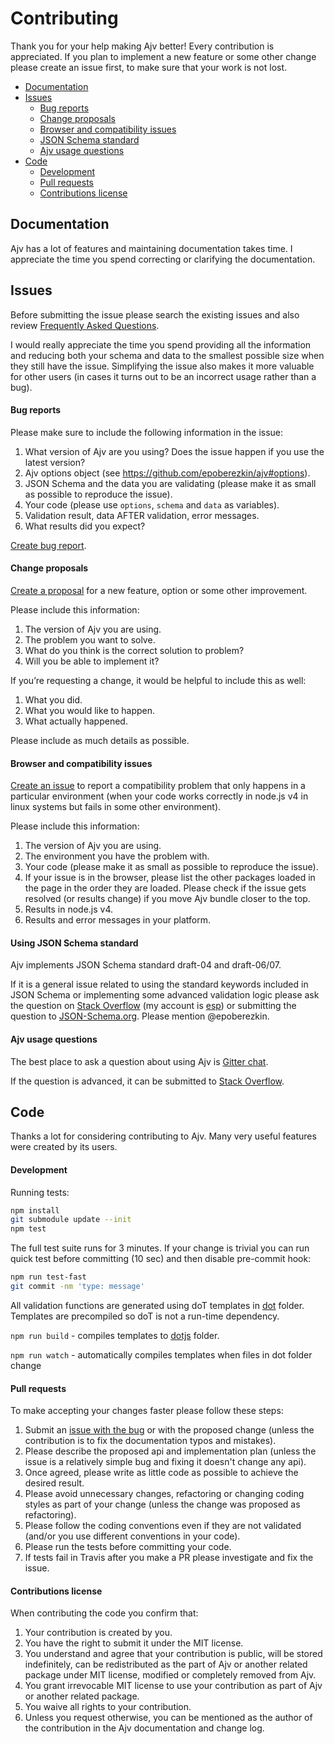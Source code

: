 # Contributing

Thank you for your help making Ajv better! Every contribution is appreciated. If you plan to implement a new feature or some other change please create an issue first, to make sure that your work is not lost.

- [Documentation](#documentation)
- [Issues](#issues)
  - [Bug reports](#bug-reports)
  - [Change proposals](#changes)
  - [Browser and compatibility issues](#compatibility)
  - [JSON Schema standard](#json-schema)
  - [Ajv usage questions](#usage)
- [Code](#code)
  - [Development](#development)
  - [Pull requests](#pull-requests)
  - [Contributions license](#contributions-license)


## Documentation

Ajv has a lot of features and maintaining documentation takes time. I appreciate the time you spend correcting or clarifying the documentation.


## Issues

Before submitting the issue please search the existing issues and also review [Frequently Asked Questions](https://github.com/epoberezkin/ajv/blob/master/FAQ.md).

I would really appreciate the time you spend providing all the information and reducing both your schema and data to the smallest possible size when they still have the issue. Simplifying the issue also makes it more valuable for other users (in cases it turns out to be an incorrect usage rather than a bug).


#### Bug reports

Please make sure to include the following information in the issue:

1. What version of Ajv are you using? Does the issue happen if you use the latest version?
2. Ajv options object (see https://github.com/epoberezkin/ajv#options).
3. JSON Schema and the data you are validating (please make it as small as possible to reproduce the issue).
4. Your code (please use `options`, `schema` and `data` as variables).
5. Validation result, data AFTER validation, error messages.
6. What results did you expect?

[Create bug report](https://github.com/epoberezkin/ajv/issues/new).


#### <a name="changes"></a>Change proposals

[Create a proposal](https://github.com/epoberezkin/ajv/issues/new?template=change.md) for a new feature, option or some other improvement.

Please include this information:

1. The version of Ajv you are using.
2. The problem you want to solve.
3. What do you think is the correct solution to problem?
4. Will you be able to implement it?

If you’re requesting a change, it would be helpful to include this as well:

1. What you did.
2. What you would like to happen.
3. What actually happened.

Please include as much details as possible.


#### <a name="compatibility"></a>Browser and compatibility issues

[Create an issue](https://github.com/epoberezkin/ajv/issues/new?template=compatibility.md) to report a compatibility problem that only happens in a particular environment (when your code works correctly in node.js v4 in linux systems but fails in some other environment).

Please include this information:

1. The version of Ajv you are using.
2. The environment you have the problem with.
3. Your code (please make it as small as possible to reproduce the issue).
4. If your issue is in the browser, please list the other packages loaded in the page in the order they are loaded. Please check if the issue gets resolved (or results change) if you move Ajv bundle closer to the top.
5. Results in node.js v4.
6. Results and error messages in your platform.


#### <a name="json-schema"></a>Using JSON Schema standard

Ajv implements JSON Schema standard draft-04 and draft-06/07.

If it is a general issue related to using the standard keywords included in JSON Schema or implementing some advanced validation logic please ask the question on [Stack Overflow](http://stackoverflow.com/questions/ask?tags=jsonschema,ajv) (my account is [esp](http://stackoverflow.com/users/1816503/esp)) or submitting the question to [JSON-Schema.org](https://github.com/json-schema-org/json-schema-spec/issues/new). Please mention @epoberezkin.


#### <a name="usage"></a>Ajv usage questions

The best place to ask a question about using Ajv is [Gitter chat](https://gitter.im/ajv-validator/ajv).

If the question is advanced, it can be submitted to [Stack Overflow](http://stackoverflow.com/questions/ask?tags=jsonschema,ajv).


## Code

Thanks a lot for considering contributing to Ajv. Many very useful features were created by its users.


#### Development

Running tests:

```bash
npm install
git submodule update --init
npm test
```

The full test suite runs for 3 minutes. If your change is trivial you can run quick test before committing (10 sec) and then disable pre-commit hook:

```bash
npm run test-fast
git commit -nm 'type: message'
```

All validation functions are generated using doT templates in [dot](https://github.com/epoberezkin/ajv/tree/master/lib/dot) folder. Templates are precompiled so doT is not a run-time dependency.

`npm run build` - compiles templates to [dotjs](https://github.com/epoberezkin/ajv/tree/master/lib/dotjs) folder.

`npm run watch` - automatically compiles templates when files in dot folder change


#### Pull requests

To make accepting your changes faster please follow these steps:

1. Submit an [issue with the bug](https://github.com/epoberezkin/ajv/issues/new) or with the proposed change (unless the contribution is to fix the documentation typos and mistakes).
2. Please describe the proposed api and implementation plan (unless the issue is a relatively simple bug and fixing it doesn't change any api).
3. Once agreed, please write as little code as possible to achieve the desired result.
4. Please avoid unnecessary changes, refactoring or changing coding styles as part of your change (unless the change was proposed as refactoring).
5. Please follow the coding conventions even if they are not validated (and/or you use different conventions in your code).
6. Please run the tests before committing your code.
7. If tests fail in Travis after you make a PR please investigate and fix the issue.


#### Contributions license

When contributing the code you confirm that:

1. Your contribution is created by you.
2. You have the right to submit it under the MIT license.
3. You understand and agree that your contribution is public, will be stored indefinitely, can be redistributed as the part of Ajv or another related package under MIT license, modified or completely removed from Ajv.
4. You grant irrevocable MIT license to use your contribution as part of Ajv or another related package.
5. You waive all rights to your contribution.
6. Unless you request otherwise, you can be mentioned as the author of the contribution in the Ajv documentation and change log.
